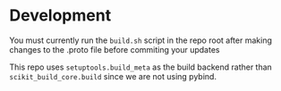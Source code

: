 # Development

You must currently run the `build.sh` script in the repo root after
making changes to the .proto file before commiting your updates

This repo uses `setuptools.build_meta` as the build backend rather
than `scikit_build_core.build` since we are not using pybind.
